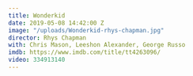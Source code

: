 ```yaml
---
title: Wonderkid
date: 2019-05-08 14:42:00 Z
image: "/uploads/Wonderkid-rhys-chapman.jpg"
director: Rhys Chapman
with: Chris Mason, Leeshon Alexander, George Russo
imdb: https://www.imdb.com/title/tt4263096/
video: 334913140
---
```


